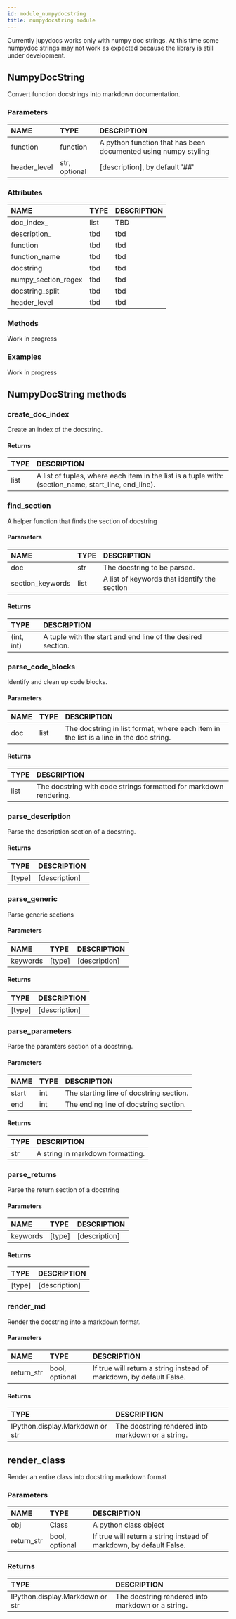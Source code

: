 ```yaml
---
id: module_numpydocstring
title: numpydocstring module
---
```

Currently jupydocs works only with numpy doc strings. At this time some numpydoc strings may not work as expected because the library is still under development.




## NumpyDocString

Convert function docstrings into markdown documentation.

### Parameters

| NAME         | TYPE          | DESCRIPTION                                                    |
|:-------------|:--------------|:---------------------------------------------------------------|
| function     | function      | A python function that has been documented using numpy styling |
| header_level | str, optional | [description], by default '##'                                 |

### Attributes

| NAME                | TYPE   | DESCRIPTION   |
|:--------------------|:-------|:--------------|
| doc_index_          | list   | TBD           |
| description_        | tbd    | tbd           |
| function            | tbd    | tbd           |
| function_name       | tbd    | tbd           |
| docstring           | tbd    | tbd           |
| numpy_section_regex | tbd    | tbd           |
| docstring_split     | tbd    | tbd           |
| header_level        | tbd    | tbd           |

### Methods

Work in progress


### Examples

Work in progress



## NumpyDocString methods




### create_doc_index

Create an index of the docstring.

#### Returns

| TYPE   | DESCRIPTION                                                                                          |
|:-------|:-----------------------------------------------------------------------------------------------------|
| list   | A list of tuples, where each item in the list is a tuple with: (section_name, start_line, end_line). |

### find_section

A helper function that finds the section of docstring

#### Parameters

| NAME             | TYPE   | DESCRIPTION                                  |
|:-----------------|:-------|:---------------------------------------------|
| doc              | str    | The docstring to be parsed.                  |
| section_keywords | list   | A list of keywords that identify the section |

#### Returns

| TYPE       | DESCRIPTION                                                 |
|:-----------|:------------------------------------------------------------|
| (int, int) | A tuple with the start and end line of the desired section. |

### parse_code_blocks

Identify and clean up code blocks.

#### Parameters

| NAME   | TYPE   | DESCRIPTION                                                                            |
|:-------|:-------|:---------------------------------------------------------------------------------------|
| doc    | list   | The docstring in list format, where each item in the list is a line in the doc string. |

#### Returns

| TYPE   | DESCRIPTION                                                       |
|:-------|:------------------------------------------------------------------|
| list   | The docstring with code strings formatted for markdown rendering. |

### parse_description

Parse the description section of a docstring.

#### Returns

| TYPE   | DESCRIPTION   |
|:-------|:--------------|
| [type] | [description] |

### parse_generic

Parse generic sections

#### Parameters

| NAME     | TYPE   | DESCRIPTION   |
|:---------|:-------|:--------------|
| keywords | [type] | [description] |

#### Returns

| TYPE   | DESCRIPTION   |
|:-------|:--------------|
| [type] | [description] |

### parse_parameters

Parse the paramters section of a docstring.

#### Parameters

| NAME   | TYPE   | DESCRIPTION                             |
|:-------|:-------|:----------------------------------------|
| start  | int    | The starting line of docstring section. |
| end    | int    | The ending line of docstring section.   |

#### Returns

| TYPE   | DESCRIPTION                      |
|:-------|:---------------------------------|
| str    | A string in markdown formatting. |

### parse_returns

Parse the return section of a docstring

#### Parameters

| NAME     | TYPE   | DESCRIPTION   |
|:---------|:-------|:--------------|
| keywords | [type] | [description] |

#### Returns

| TYPE   | DESCRIPTION   |
|:-------|:--------------|
| [type] | [description] |

### render_md

Render the docstring into a markdown format.

#### Parameters

| NAME       | TYPE           | DESCRIPTION                                                         |
|:-----------|:---------------|:--------------------------------------------------------------------|
| return_str | bool, optional | If true will return a string instead of markdown, by default False. |

#### Returns

| TYPE                            | DESCRIPTION                                       |
|:--------------------------------|:--------------------------------------------------|
| IPython.display.Markdown or str | The docstring rendered into markdown or a string. |






## render_class

Render an entire class into docstring markdown format

### Parameters

| NAME       | TYPE           | DESCRIPTION                                                         |
|:-----------|:---------------|:--------------------------------------------------------------------|
| obj        | Class          | A python class object                                               |
| return_str | bool, optional | If true will return a string instead of markdown, by default False. |

### Returns

| TYPE                            | DESCRIPTION                                       |
|:--------------------------------|:--------------------------------------------------|
| IPython.display.Markdown or str | The docstring rendered into markdown or a string. |


